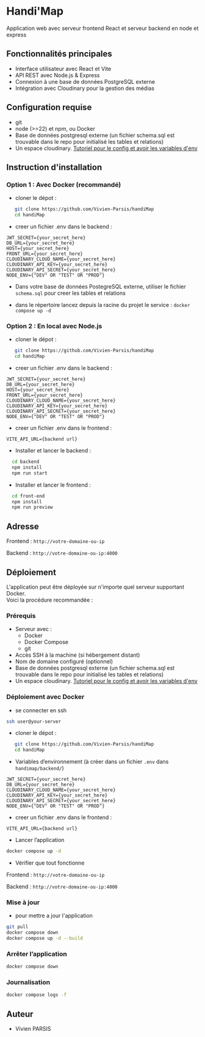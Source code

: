 # Handi'Map

Application web avec serveur frontend React et serveur backend en node et express

## Fonctionnalités principales

- Interface utilisateur avec React et Vite
- API REST avec Node.js & Express
- Connexion à une base de données PostgreSQL externe
- Intégration avec Cloudinary pour la gestion des médias

## Configuration requise

- git
- node (>=22) et npm, ou Docker
- Base de données postgresql externe (un fichier schema.sql est trouvable dans le repo pour initialisé les tables et relations)
- Un espace cloudinary. [Tutoriel pour le config et avoir les variables d'env](https://cloudinary.com/documentation/getting_started_with_cloudinary_node_tutorial)

## Instruction d'installation

### Option 1 : Avec Docker (recommandé)

- cloner le dépot :

```bash
   git clone https://github.com/Vivien-Parsis/handiMap
   cd handiMap
```

- creer un fichier .env dans le backend :

```none
JWT_SECRET={your_secret_here}
DB_URL={your_secret_here}
HOST={your_secret_here}
FRONT_URL={your_secret_here}
CLOUDINARY_CLOUD_NAME={your_secret_here}
CLOUDINARY_API_KEY={your_secret_here}
CLOUDINARY_API_SECRET={your_secret_here}
NODE_ENV={"DEV" OR "TEST" OR "PROD"}
```

- Dans votre base de données PostegreSQL externe, utiliser le fichier `schema.sql` pour creer les tables et relations

- dans le répertoire lancez depuis la racine du projet le service : `docker compose up -d`

### Option 2 : En local avec Node.js

- cloner le dépot :

```bash
   git clone https://github.com/Vivien-Parsis/handiMap
   cd handiMap
```

- creer un fichier .env dans le backend :

```none
JWT_SECRET={your_secret_here}
DB_URL={your_secret_here}
HOST={your_secret_here}
FRONT_URL={your_secret_here}
CLOUDINARY_CLOUD_NAME={your_secret_here}
CLOUDINARY_API_KEY={your_secret_here}
CLOUDINARY_API_SECRET={your_secret_here}
NODE_ENV={"DEV" OR "TEST" OR "PROD"}
```

- creer un fichier .env dans le frontend :

```none
VITE_API_URL={backend url}
```

- Installer et lancer le backend :

```bash
  cd backend
  npm install
  npm run start
```

- Installer et lancer le frontend :

```bash
  cd front-end
  npm install
  npm run preview
```

## Adresse

Frontend : `http://votre-domaine-ou-ip`

Backend : `http://votre-domaine-ou-ip:4000`

## Déploiement

L'application peut être déployée sur n'importe quel serveur supportant Docker.  
Voici la procédure recommandée :

### Prérequis

- Serveur avec :
  - Docker
  - Docker Compose
  - git
- Accès SSH à la machine (si hébergement distant)
- Nom de domaine configuré (optionnel)
- Base de données postgresql externe (un fichier schema.sql est trouvable dans le repo pour initialisé les tables et relations)
- Un espace cloudinary. [Tutoriel pour le config et avoir les variables d'env](https://cloudinary.com/documentation/getting_started_with_cloudinary_node_tutorial)

### Déploiement avec Docker

- se connecter en ssh

```bash
ssh user@your-server
```

- cloner le dépot :

```bash
   git clone https://github.com/Vivien-Parsis/handiMap
   cd handiMap
```

- Variables d’environnement (à créer dans un fichier `.env` dans `handimap/backend/`)

```none
JWT_SECRET={your_secret_here}
DB_URL={your_secret_here}
CLOUDINARY_CLOUD_NAME={your_secret_here}
CLOUDINARY_API_KEY={your_secret_here}
CLOUDINARY_API_SECRET={your_secret_here}
NODE_ENV={"DEV" OR "TEST" OR "PROD"}
```

- creer un fichier .env dans le frontend :

```none
VITE_API_URL={backend url}
```

- Lancer l’application

```bash
docker compose up -d
```

- Vérifier que tout fonctionne

Frontend : `http://votre-domaine-ou-ip`

Backend : `http://votre-domaine-ou-ip:4000`

### Mise à jour

- pour mettre a jour l'application
  
```bash
git pull
docker compose down
docker compose up -d --build
```

### Arrêter l’application
  
```bash
docker compose down
```

### Journalisation

```bash
docker compose logs -f
```

## Auteur

- Vivien PARSIS
